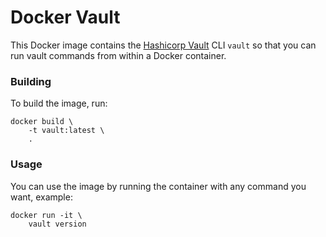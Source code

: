 # Docker Vault

This Docker image contains the [Hashicorp Vault](https://www.vaultproject.io/) CLI `vault` so that you can run vault commands from within a Docker container.

### Building

To build the image, run:

```
docker build \
    -t vault:latest \
    .
```

### Usage

You can use the image by running the container with any command you want, example:

```
docker run -it \
    vault version
```